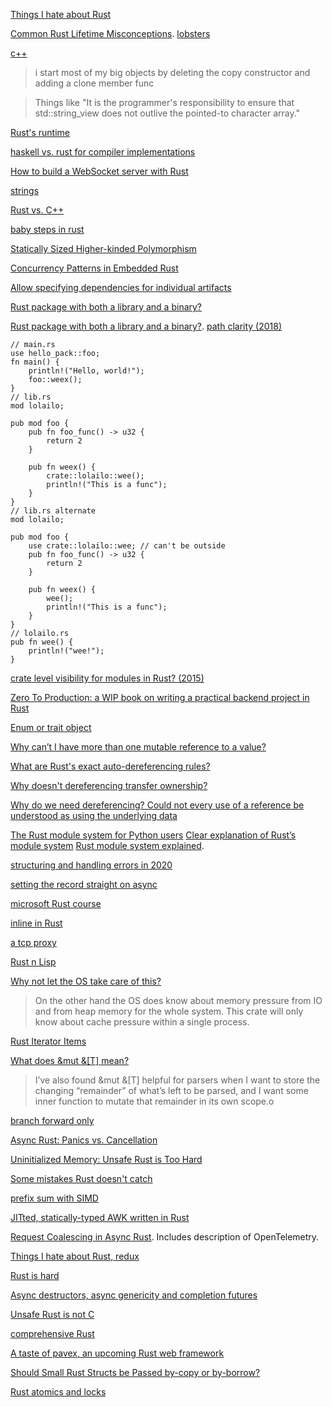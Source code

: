 [Things I hate about Rust ](https://lobste.rs/s/znzqur/things_i_hate_about_rust)

[Common Rust Lifetime Misconceptions](https://github.com/pretzelhammer/rust-blog/blob/master/posts/common-rust-lifetime-misconceptions.md). [lobsters](https://lobste.rs/s/dypnoa/common_rust_lifetime_misconceptions)

[c++](https://news.ycombinator.com/item?id=23278954)

> i start most of my big objects by deleting the copy constructor and adding a clone member func

> Things like "It is the programmer's responsibility to ensure that std::string_view does not outlive the pointed-to character array."

[Rust's runtime](https://blog.mgattozzi.dev/rusts-runtime/)

[haskell vs. rust for compiler implementations](https://www.reddit.com/r/haskell/comments/gok70o/simple_haskell_is_best_haskell/frj9hty/)

[How to build a WebSocket server with Rust](https://blog.logrocket.com/how-to-build-a-websocket-server-with-rust/)

[strings](https://octobus.net/blog/2020-06-05-not-everything-is-utf8.html)

[Rust vs. C++](https://news.ycombinator.com/item?id=23509916)

[baby steps in rust](https://donsbot.wordpress.com/2020/07/04/back-to-old-tricks-or-baby-steps-in-rust/)

[Statically Sized Higher-kinded Polymorphism](https://lobste.rs/s/vlndlq/statically_sized_higher_kinded)

[Concurrency Patterns in Embedded Rust](https://ferrous-systems.com/blog/embedded-concurrency-patterns/)

[Allow specifying dependencies for individual artifacts](https://github.com/rust-lang/cargo/issues/1982)

[Rust package with both a library and a binary?](https://stackoverflow.com/questions/26946646/rust-package-with-both-a-library-and-a-binary)

[Rust package with both a library and a binary?](https://stackoverflow.com/questions/26946646/rust-package-with-both-a-library-and-a-binary). [path clarity (2018)](https://doc.rust-lang.org/edition-guide/rust-2018/module-system/path-clarity.html)

    // main.rs
    use hello_pack::foo;
    fn main() {
        println!("Hello, world!");
        foo::weex();
    }    
    // lib.rs
    mod lolailo;

    pub mod foo {
        pub fn foo_func() -> u32 {
            return 2
        }

        pub fn weex() {
            crate::lolailo::wee();
            println!("This is a func");
        }
    }    
    // lib.rs alternate
    mod lolailo;

    pub mod foo {
        use crate::lolailo::wee; // can't be outside
        pub fn foo_func() -> u32 {
            return 2
        }

        pub fn weex() {
            wee();
            println!("This is a func");
        }
    }    
    // lolailo.rs
    pub fn wee() {
        println!("wee!");
    }    
    
[crate level visibility for modules in Rust? (2015)](https://www.reddit.com/r/rust/comments/2ls452/crate_level_visibility_for_modules_in_rust/)

[Zero To Production: a WIP book on writing a practical backend project in Rust](https://www.reddit.com/r/programming/comments/hokvxf/zero_to_production_a_wip_book_on_writing_a/)

[Enum or trait object](https://www.possiblerust.com/guide/enum-or-trait-object)

[Why can’t I have more than one mutable reference to a value?](https://users.rust-lang.org/t/why-cant-i-have-more-than-one-mutable-reference-to-a-value/29773)

[What are Rust's exact auto-dereferencing rules?](https://stackoverflow.com/questions/28519997/what-are-rusts-exact-auto-dereferencing-rules)

[Why doesn't dereferencing transfer ownership?](https://www.reddit.com/r/rust/comments/cc5484/why_doesnt_dereferencing_transfer_ownership/)

[Why do we need dereferencing? Could not every use of a reference be understood as using the underlying data](https://www.reddit.com/r/rust/comments/6if67g/why_do_we_need_dereferencing_could_not_every_use/)

[The Rust module system for Python users](https://blog.waleedkhan.name/rust-modules-for-python-users/) [Clear explanation of Rust’s module system](https://www.reddit.com/r/rust/comments/htzkq7/clear_explanation_of_rusts_module_system/) [Rust module system explained](https://www.youtube.com/watch?v=4KsAsGhFo4U&feature=emb_logo&ab_channel=RustCast).

[structuring and handling errors in 2020](https://news.ycombinator.com/item?id=25805340)

[setting the record straight on async](https://news.ycombinator.com/item?id=26410487)

[microsoft Rust course](https://news.ycombinator.com/item?id=27632108)

[inline in Rust](https://matklad.github.io//2021/07/09/inline-in-rust.html)

[a tcp proxy](https://lobste.rs/s/swud1f/tcp_proxy_30_lines_rust)

[Rust n Lisp](https://news.ycombinator.com/item?id=27810193)

[Why not let the OS take care of this?](https://news.ycombinator.com/item?id=28722139)

> On the other hand the OS does know about memory pressure from IO and from heap memory for the whole system. This crate will only know about cache pressure within a single process.

[Rust Iterator Items](https://estebank.github.io/rust-iterator-item-syntax.html)

[What does &mut &[T] mean?](https://lobste.rs/s/w0buyv/what_does_mut_t_mean)

> I’ve also found &mut &[T] helpful for parsers when I want to store the changing “remainder” of what’s left to be parsed, and I want some inner function to mutate that remainder in its own scope.o

[branch forward only](https://news.ycombinator.com/item?id=29350875)

[Async Rust: Panics vs. Cancellation](https://news.ycombinator.com/item?id=30114822)

[Uninitialized Memory: Unsafe Rust is Too Hard](https://lobste.rs/s/bkjsde/uninitialized_memory_unsafe_rust_is_too)

[Some mistakes Rust doesn't catch](https://lobste.rs/s/5jrhuk/some_mistakes_rust_doesn_t_catch)

[prefix sum with SIMD](https://news.ycombinator.com/item?id=30311112)

[JITted, statically-typed AWK written in Rust](https://news.ycombinator.com/item?id=30343373)

[Request Coalescing in Async Rust](https://news.ycombinator.com/item?id=30580797). Includes description of OpenTelemetry.

[Things I hate about Rust, redux](https://lobste.rs/s/bcfxjw/things_i_hate_about_rust_redux)

[Rust is hard](https://news.ycombinator.com/item?id=31601040)

[Async destructors, async genericity and completion futures](https://news.ycombinator.com/item?id=31580627)

[Unsafe Rust is not C](https://twitter.com/steveklabnik/status/1577692166570352641)

[comprehensive Rust](https://news.ycombinator.com/item?id=34091271)

[A taste of pavex, an upcoming Rust web framework](https://news.ycombinator.com/item?id=34195291)

[   Should Small Rust Structs be Passed by-copy or by-borrow?](https://news.ycombinator.com/item?id=34196294)

[Rust atomics and locks](https://twitter.com/m_ou_se/status/1611057658244792320)


